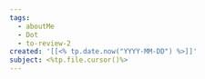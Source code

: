 ```yaml
---
tags:
  - aboutMe
  - Dot
  - to-review-2
created: '[[<% tp.date.now("YYYY-MM-DD") %>]]'
subject: <%tp.file.cursor()%>
---
```

